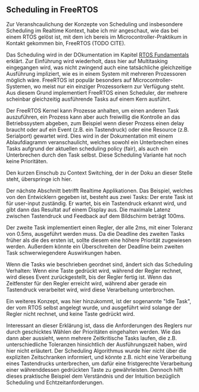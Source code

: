 ## Scheduling in FreeRTOS
Zur Veranshcaulichung der Konzepte von Scheduling und insbesondere Scheduling im
Realtime Kontext, habe ich mir angeschaut, wie das bei einem RTOS gelöst ist,
mit dem ich bereis im Microcontroller-Praktikum in Kontakt gekommen bin,
FreeRTOS (TODO CITE).


Das Scheduling wird in der DOkumentation im Kapitel
[RTOS Fundamentals](https://www.freertos.org/implementation/a00002.html)
erklärt. Zur Einführung wird wiederholt, dass hier auf Multitasking
eingegangen wird, was nicht zwingend auch eine tatsächliche gleichzeitige
Ausführung impliziert, wie es in einem System mit mehreren Prozessoren
möglich wäre. FreeRTOS ist populär besonders auf Microcontroller-Systemen, wo
meist nur ein einziger Prozessorkern zur Verfügung steht. Aus diesem Grund
implementiert FreeRTOS einen Scheduler, der mehrere scheinbar gleichzeitig
ausführende Tasks auf einem Kern ausführt.


Der FreeRTOS Kernel kann Prozesse anhalten, um einen anderen Task auszuführen,
ein Prozess kann aber auch freiwillig die Kontrolle an das Betriebssystem
abgeben, zum Beispiel wenn dieser Prozess einen delay braucht oder auf ein Event
(z.B. ein Tastendruck) oder eine Resource (z.B. Serialport) gewartet wird.
Dies wird in der Dokumentation mit einem Ablaufdiagramm veranschaulicht,
welches sowohl ein Unterbrechen eines Tasks aufgrund der aktuellen scheduling
policy (fair), als auch ein Unterbrechen durch den Task selbst.
Diese Scheduling Variante hat noch keine Prioritäten.

Den kurzen Einschub zu Context Switching, der in der Doku an dieser Stelle
steht, überspringe ich hier.


Der nächste Abschnitt betrifft Realtime Applikationen.
Das Beispiel, welches von den Entwicklern gegeben ist, besteht aus zwei Tasks:
Der erste Task ist für user-input zuständig. Er wartet, bis ein Tastendruck
erkannt wird, und gibt dann das Resultat auf einem Display aus. Die maximale
Latenz zwischen Tastendruck und Feedback auf dem Bildschirm beträgt 100ms.


Der zweite Task implementiert einen Regler, der alle 2ms, mit einer Toleranz
von 0.5ms, ausgeführt werden muss.
Da die Deadline des zweiten Tasks früher als die des ersten ist, sollte diesem
eine höhere Priorität zugewiesen werden. Außerdem könnte ein Überschreiten der
Deadline beim zweiten Task schwerwiegendere Auswirkungen haben.


Wenn die Tasks wie beschrieben geordnet sind, ändert sich das Scheduling
Verhalten: Wenn eine Taste gedrückt wird, während der Regler rechnet, wird
dieses Event zurückgestellt, bis der Regler fertig ist.
Wenn das Zeitfenster für den Regler erreicht wird, während aber gerade ein
Tastendruck verarbeitet wird, wird diese Verarbeitung unterbrochen.


Ein weiteres Konzept, was hier hinzukommt, ist der sogenannte "Idle Task",
der vom RTOS selbst angelegt wurde, und ausgeführt wird solange der Regler
nicht rechnet, und keine Taste gedrückt wird.


Interessant an dieser Erklärung ist, dass die Anforderungen des Reglers nur
durch geschicktes Wählen der Prioritäten eingehalten werden. Wie das dann aber
aussieht, wenn mehrere Zeitkritische Tasks laufen, die z.B. unterschiedliche
Toleranzen hinsichtlich der Ausführungszeit haben, wird hier nicht erläutert.
Der Scheduling Algorithmus wurde hier nicht über die expliziten Zeitschranken
informiert, und könnte z.B. nicht eine Verarbeitung eines Tastendrucks
unterbrechen, um dafür eine fristgerechte Verarbeitung einer währenddessen
gedrückten Taste zu gewährleisten.
Dennoch hilft dieses praktische Beispiel dem Verständnis und der Intuition
bezüglich Scheduling und Echtzeitanforderungen.
